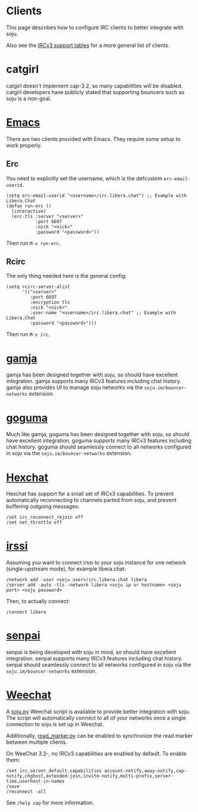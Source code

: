 # Clients

This page describes how to configure IRC clients to better integrate with soju.

Also see the [IRCv3 support tables] for a more general list of clients.

# catgirl

catgirl doesn't implement cap-3.2, so many capabilities will be disabled.
catgirl developers have publicly stated that supporting bouncers such as soju
is a non-goal.

# [Emacs]

There are two clients provided with Emacs. They require some setup to work
properly.

## Erc

You need to explicitly set the username, which is the defcustom
`erc-email-userid`.

```elisp
(setq erc-email-userid "<username>/irc.libera.chat") ;; Example with Libera.Chat
(defun run-erc ()
  (interactive)
  (erc-tls :server "<server>"
           :port 6697
           :nick "<nick>"
           :password "<password>"))
```

Then run `M-x run-erc`.

## Rcirc

The only thing needed here is the general config:

```elisp
(setq rcirc-server-alist
      '(("<server>"
         :port 6697
         :encryption tls
         :nick "<nick>"
         :user-name "<username>/irc.libera.chat" ;; Example with Libera.Chat
         :password "<password>")))
```

Then run `M-x irc`.

# [gamja]

gamja has been designed together with soju, so should have excellent
integration. gamja supports many IRCv3 features including chat history.
gamja also provides UI to manage soju networks via the
`soju.im/bouncer-networks` extension.

# [goguma]

Much like gamja, goguma has been designed together with soju, so should have
excellent integration. goguma supports many IRCv3 features including chat
history. goguma should seamlessly connect to all networks configured in soju via
the `soju.im/bouncer-networks` extension.

# [Hexchat]

Hexchat has support for a small set of IRCv3 capabilities. To prevent
automatically reconnecting to channels parted from soju, and prevent buffering
outgoing messages:

    /set irc_reconnect_rejoin off
    /set net_throttle off

# [irssi]

Assuming you want to connect irssi to your soju instance for one network
(single-upstream mode), for example libera.chat:

    /network add -user <soju user>/irc.libera.chat libera
    /server add -auto -tls -network libera <soju ip or hostname> <soju port> <soju password>

Then, to actually connect:

    /connect libera

# [senpai]

senpai is being developed with soju in mind, so should have excellent
integration. senpai supports many IRCv3 features including chat history.
senpai should seamlessly connect to all networks configured in soju via the
`soju.im/bouncer-networks` extension.

# [Weechat]

A [soju.py] Weechat script is available to provide better integration with soju.
The script will automatically connect to all of your networks once a single
connection to soju is set up in Weechat.

Additionally, [read_marker.py] can be enabled to synchronize the read marker
between multiple clients.

On WeeChat 3.2-, no IRCv3 capabilities are enabled by default. To enable them:

    /set irc.server_default.capabilities account-notify,away-notify,cap-notify,chghost,extended-join,invite-notify,multi-prefix,server-time,userhost-in-names
    /save
    /reconnect -all

See `/help cap` for more information.

[IRCv3 support tables]: https://ircv3.net/software/clients
[gamja]: https://sr.ht/~emersion/gamja/
[goguma]: https://sr.ht/~emersion/goguma/
[senpai]: https://sr.ht/~taiite/senpai/
[Weechat]: https://weechat.org/
[soju.py]: https://weechat.org/scripts/source/soju.py.html/
[read_marker.py]: https://weechat.org/scripts/source/read_marker.py.html/
[Hexchat]: https://hexchat.github.io/
[Emacs]: https://www.gnu.org/software/emacs/
[irssi]: https://irssi.org/
